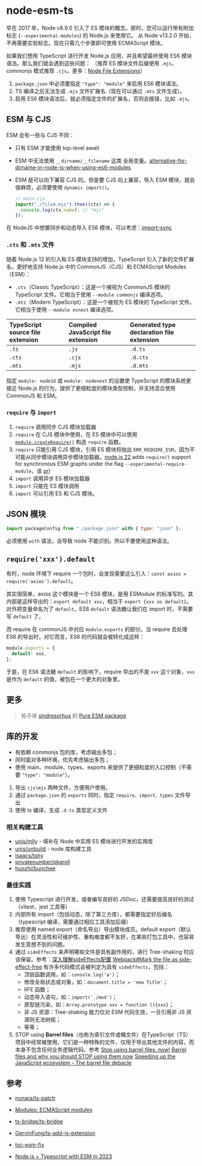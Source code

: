 # node-esm-ts

早在 2017 年，Node v8.9.0 引入了 ES 模块的概念。那时，您可以运行带有附加标志 (`--experimental-modules`) 的 Node.js 来使用它。
从 Node v13.2.0 开始，不再需要实验标志。现在只需几个步骤即可使用 ECMAScript 模块。

如果我们想用 TypeScript 进行开发 Node.js 应用，并且希望最终使用 ES6 模块语法。那么我们就会遇到这些问题：
（推荐 ES 模块文件后缀使用 `.mjs`，commonjs 模式推荐 `.cjs`。更多：[Node File Extensions](https://nodejs.org/api/packages.html#packagejson-and-file-extensions)）
1. `package.json` 中必须要指定 `"type": "module"` 来启用 ES6 模块语法。
2. TS 编译之后无法生成 `.mjs` 文件扩展名（现在可以通过 `.mts` 文件生成）。
3. 启用 ES6 模块语法后，就必须指定文件的扩展名，否则会报错，比如 `.mjs`。

## ESM 与 CJS

ESM 会有一些与 CJS 不同：

- 只有 ESM 才能使用 top-level await

- ESM 中无法使用 `__dirname/__filename` 这类 全局变量。[alternative-for-dirname-in-node-js-when-using-es6-modules](https://stackoverflow.com/questions/46745014/alternative-for-dirname-in-node-js-when-using-es6-modules)

- ESM 是可以向下兼容 CJS 的。但是要 CJS 向上兼容，导入 ESM 模块，就会很麻烦，必须要使用 `dynamic import()`。

  ```ts
  // main.cjs
  import("./fileA.mjs").then((ctx) => {
    console.log(ctx.name); // "mjs"
  });
  ```

 在 NodeJS 中想要同步和动态导入 ES6 模块，可以考虑：[import-sync](https://github.com/nktnet1/import-sync)

### `.cts` 和 `.mts` 文件
随着 Node.js 12 的引入和 ES 模块支持的增加，TypeScript 引入了新的文件扩展名，更好地支持 Node.js 中的 CommonJS（CJS）和 ECMAScript Modules（ESM）：

- `.cts`（Classic TypeScript）：这是一个被视为 CommonJS 模块的 TypeScript 文件。它相当于使用 `--module commonjs` 编译选项。
- `.mts`（Modern TypeScript）：这是一个被视为 ES 模块的 TypeScript 文件。它相当于使用 `--module esnext` 编译选项。

| TypeScript source file extension | Compiled JavaScript file extension | Generated type declaration file extension |
| :------------------------------- | :--------------------------------- | :---------------------------------------- |
| `.ts`                            | `.js`                              | `.d.ts`                                   |
| `.cts`                           | `.cjs`                             | `.d.cts`                                  |
| `.mts`                           | `.mjs`                             | `.d.mts`                                  |


指定 `module: node16` 或 `module: nodenext` 的设置使 TypeScript 的模块系统更接近 Node.js 的行为，提供了更细粒度的模块类型控制，并支持混合使用 CommonJS 和 ESM。


### `require` 与 `import`

1. `require` 调用同步 CJS 模块加载器
2. `require` 在 CJS 模块中使用，在 ES 模块中可以使用 [`module.createRequire()`](https://nodejs.org/api/module.html#modulecreaterequirefilename) 构造 `require` 函数。
3. `require` 只能引用 CJS 模块，引用 ES 模块将抛出 `ERR_REQUIRE_ESM`，因为不可能从同步模块调用异步模块加载器。[node.js 22](https://nodejs.org/en/blog/announcements/v22-release-announce) adds `require()` support for synchronous ESM graphs under the flag `--experimental-require-module`，该 [pr](https://github.com/nodejs/node/pull/51977))
4. `import` 调用异步 ES 模块加载器
5. `import` 只能在 ES 模块调用
6. `import` 可以引用 ES 和 CJS 模块。

## JSON 模块

```js
import packageConfig from "./package.json" with { type: "json" };
```

必须使用 `with` 语法，会导致 node 不能识别。所以不要使用这种语法。

## `require('xxx').default`

有时，node 环境下 require 一个包时，会发现需要这么引入：`const axios = require('axios').default`。

其实很简单，axios 这个模块是一个 ES6 模块，是用 ESModule 的标准写的。其内部是这样导出的：`export default xxx`，相当于 `export {xxx as default}`。对外把变量命名为了 `default`，ES6 `default` 语法糖让我们在 import 时，不需要写 `default` 了。

而 require 在 commonJS 中对应 `module.exports` 的部分。当 require 去处理 ES6 的导出时，对它而言，ES6 的代码就会被转化成这样：

```js
module.exports = {
  default: xxx,
};
```

于是，在 ES6 语法糖 `default` 的影响下，require 导出的不是 `xxx` 这个对象，`xxx` 是作为 `default` 的值，被包在一个更大的对象里。

## 更多
> 轮子哥 [sindresorhus](https://github.com/sindresorhus) 的 [Pure ESM package](https://gist.github.com/sindresorhus/a39789f98801d908bbc7ff3ecc99d99c)

## 库的开发

* 有依赖 commonjs 包的库，考虑输出多包；
* 同时面对多种环境，优先考虑输出多包；
* 使用 main、module、types、exports 来提供了更细粒度的入口控制（不需要 `"type": "module"`）。
  
1. 导出 `cjs\mjs` 两种文件，方便用户使用。
2. 通过 `package.json` 的 `exports` 同时，指定 `require、import、types` 文件导出
3. 使用 ts 编译，生成 `.d.ts` 类型定义文件

### 相关构建工具
- [unjs/mlly](https://github.com/unjs/mlly) - 填补在 Node 中实用 ES 模块进行开发的实用库
- [unjs/unbuild](https://github.com/unjs/unbuild) - node 库构建工具
- [isaacs/tshy](https://github.com/isaacs/tshy)
- [privatenumber/pkgroll](https://github.com/privatenumber/pkgroll)
- [huozhi/bunchee](https://github.com/huozhi/bunchee)

### 最佳实践

1. 使用 Typescript 进行开发，或者编写良好的 JSDoc，还需要提高良好的测试（vitest、jest 工具等）
3. 内部所有 import（包括动态，除了第三方库），都需要指定好后缀名（typescript 编译，需要通过相应工具添加后缀）
4. 推荐使用 named export（命名导出）导出模块成员。default export（默认导出）在灵活性和可维护性、重构难度都不友好，在某些打包工具中，也容易发生意想不到的问题。
5. 通过 `sideEffects` 来声明哪些文件是具有副作用的，进行 Tree-shaking 时应该保留。参考：[深入理解sideEffects配置](https://libin1991.github.io/2019/05/01/%E6%B7%B1%E5%85%A5%E7%90%86%E8%A7%A3sideEffects%E9%85%8D%E7%BD%AE/) [Webpack#Mark the file as side-effect-free](https://webpack.js.org/guides/tree-shaking/#mark-the-file-as-side-effect-free)
  有许多代码模式会被判定为具有 `sideEffects`，包括：
    * 顶层函数调用，如：`console.log('a')`；
    * 修改全局状态或对象，如：`document.title = 'new Title'`；
    * IIFE 函数；
    * 动态导入语句，如：`import('./mod')`；
    * 原型链污染，如：`Array.prototype.xxx = function (){xxx}`；
    * 非 JS 资源：Tree-shaking 能力仅对 ESM 代码生效，一旦引用非 JS 资源则无法树摇；
    * 等等；
6. STOP using **Barrel files**（也称为索引文件或桶文件）在TypeScript（TS）项目中经常被使用，它们是一种特殊的文件，仅用于导出其他文件的内容，而本身不包含任何业务逻辑代码。参考 [Stop using barrel files, now!](https://mp.weixin.qq.com/s/I1i-dhgFgmBsfNrpPW-akQ) [Barrel files and why you should STOP using them now](https://dev.to/tassiofront/barrel-files-and-why-you-should-stop-using-them-now-bc4) [Speeding up the JavaScript ecosystem - The barrel file debacle](https://marvinh.dev/blog/speeding-up-javascript-ecosystem-part-7/)

## 参考

- [nonara/ts-patch](https://github.com/nonara/ts-patch)

- [Modules: ECMAScript modules](https://nodejs.org/api/esm.html#modules-ecmascript-modules)

- [ts-bridge/ts-bridge](https://github.com/ts-bridge/ts-bridge)

- [GervinFung/ts-add-js-extension](https://github.com/GervinFung/ts-add-js-extension)

- [tsc-esm-fix](https://www.npmjs.com/package/tsc-esm-fix)

- [Node.js + Typescript with ESM in 2023](https://medium.com/codememo/node-js-typescript-with-esm-in-2023-6b87e6f8e737)
